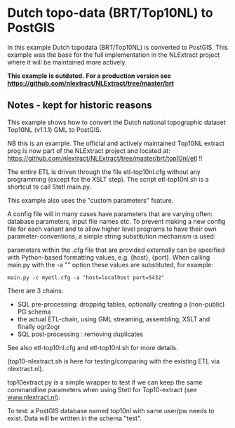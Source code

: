 # Dutch topo-data (BRT/Top10NL) to PostGIS

In this example Dutch topodata (BRT/Top10NL) is converted to PostGIS.
This example was the base for the full implementation in the NLExtract project where
it will be maintained more actively.

**This example is outdated.**
**For a production version see https://github.com/nlextract/NLExtract/tree/master/brt**

## Notes - kept for historic reasons

This example shows how to convert the Dutch national topographic dataset Top10NL (v1.1.1) GML to
PostGIS.

NB this is an example. The official and actively maintained
Top10NL extract prog is now part of the NLExtract project and located at:
https://github.com/nlextract/NLExtract/tree/master/brt/top10nl/etl !!

The entire ETL is driven through the file etl-top10nl.cfg without any
programming (except for the XSLT step). The script etl-top10nl.sh is a shortcut to
call Stetl main.py.

This example also uses the "custom parameters" feature.

A config file will in many cases have parameters that are varying
often: database parameters, input file names etc. To prevent making
a new config file for each variant and to allow higher level programs
to have their own parameter-conventions, a simple string substitution
mechanism is used:

parameters within the .cfg file that are provided externally can be specified
with Python-based formatting values, e.g. {host}, {port}. When calling main.py with the
-a "<value substitutions>" option these values are substituted, for example:

    main.py -c myetl.cfg -a "host=localhost port=5432"

There are 3 chains:
- SQL pre-processing: dropping tables, optionally creating a (non-public) PG schema
- the actual ETL-chain, using GML streaming, assembling, XSLT and finally ogr2ogr
- SQL post-processing : removing duplicates

See also etl-top10nl.cfg and etl-top10nl.sh for more details.

(top10-nlextract.sh is here for testing/comparing with the existing ETL via
nlextract.nl).

top10extract.py is a simple wrapper to test if we can keep the same commandline
parameters when using Stetl for Top10-extract (see www.nlextract.nl).

To test: a PostGIS database named top10nl with same user/pw needs to exist.
Data will be written in the schema "test".

